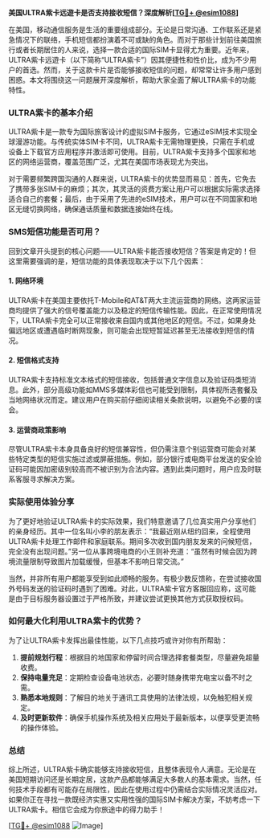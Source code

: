 **美国ULTRA紫卡远遊卡是否支持接收短信？深度解析[[TG💪+ @esim1088](https://t.me/s/esim1088)]**

在美国，移动通信服务是生活的重要组成部分。无论是日常沟通、工作联系还是紧急情况下的联络，手机短信都扮演着不可或缺的角色。而对于那些计划前往美国旅行或者长期居住的人来说，选择一款合适的国际SIM卡显得尤为重要。近年来，ULTRA紫卡远遊卡（以下简称“ULTRA紫卡”）因其便捷性和性价比，成为不少用户的首选。然而，关于这款卡片是否能够接收短信的问题，却常常让许多用户感到困惑。本文将围绕这一问题展开深度解析，帮助大家全面了解ULTRA紫卡的功能特性。

### ULTRA紫卡的基本介绍

ULTRA紫卡是一款专为国际旅客设计的虚拟SIM卡服务，它通过eSIM技术实现全球漫游功能。与传统实体SIM卡不同，ULTRA紫卡无需物理更换，只需在手机或设备上下载官方应用程序并激活即可使用。目前，ULTRA紫卡支持多个国家和地区的网络运营商，覆盖范围广泛，尤其在美国市场表现尤为突出。

对于需要频繁跨国沟通的人群来说，ULTRA紫卡的优势显而易见：首先，它免去了携带多张SIM卡的麻烦；其次，其灵活的资费方案让用户可以根据实际需求选择适合自己的套餐；最后，由于采用了先进的eSIM技术，用户可以在不同国家和地区无缝切换网络，确保通话质量和数据连接始终在线。

### SMS短信功能是否可用？

回到文章开头提到的核心问题——ULTRA紫卡能否接收短信？答案是肯定的！但这里需要强调的是，短信功能的具体表现取决于以下几个因素：

#### 1. **网络环境**
ULTRA紫卡在美国主要依托T-Mobile和AT&T两大主流运营商的网络。这两家运营商均提供了强大的信号覆盖能力以及稳定的短信传输性能。因此，在正常使用情况下，ULTRA紫卡完全可以正常接收来自国内或其他地区的短信。不过，如果身处偏远地区或遭遇临时断网现象，则可能会出现短暂延迟甚至无法接收到短信的情况。

#### 2. **短信格式支持**
ULTRA紫卡支持标准文本格式的短信接收，包括普通文字信息以及验证码类短消息。此外，部分高级功能如MMS多媒体彩信也可能受到限制，具体视所选套餐及当地网络状况而定。建议用户在购买前仔细阅读相关条款说明，以避免不必要的误会。

#### 3. **运营商政策影响**
尽管ULTRA紫卡本身具备良好的短信兼容性，但仍需注意个别运营商可能会对某些特定类型的短信实施过滤或屏蔽措施。例如，部分银行或电商平台发送的安全验证码可能因加密级别较高而不被识别为合法内容。遇到此类问题时，用户应及时联系客服寻求解决方案。

### 实际使用体验分享

为了更好地验证ULTRA紫卡的实际效果，我们特意邀请了几位真实用户分享他们的亲身经历。其中一位名叫小李的朋友表示：“我最近刚从纽约回来，全程使用ULTRA紫卡处理工作邮件和家庭联系。期间多次收到国内朋友发来的问候短信，完全没有出现问题。”另一位从事跨境电商的小王则补充道：“虽然有时候会因为跨境流量限制导致图片加载缓慢，但基本不影响日常交流。”

当然，并非所有用户都能享受到如此顺畅的服务。有极少数反馈称，在尝试接收国外号码发送的验证码时遇到了困难。对此，ULTRA紫卡官方客服回应称，这可能是由于目标服务器设置过于严格所致，并建议尝试更换其他方式获取授权码。

### 如何最大化利用ULTRA紫卡的优势？

为了让ULTRA紫卡发挥出最佳性能，以下几点技巧或许对你有所帮助：

1. **提前规划行程**：根据目的地国家和停留时间合理选择套餐类型，尽量避免超量收费。
2. **保持电量充足**：定期检查设备电池状态，必要时随身携带充电宝以备不时之需。
3. **熟悉本地规则**：了解目的地关于通讯工具使用的法律法规，以免触犯相关规定。
4. **及时更新软件**：确保手机操作系统及相关应用处于最新版本，以便享受更流畅的操作体验。

### 总结

综上所述，ULTRA紫卡确实能够支持接收短信，且整体表现令人满意。无论是在美国短期访问还是长期定居，这款产品都能够满足大多数人的基本需求。当然，任何技术手段都有可能存在局限性，因此在使用过程中仍需结合实际情况灵活应对。如果你正在寻找一款既经济实惠又实用性强的国际SIM卡解决方案，不妨考虑一下ULTRA紫卡。相信它会成为你旅途中的得力助手！

[[TG💪+ @esim1088](https://t.me/s/esim1088) ![Image](https://i.postimg.cc/4NQfJmqS/Snipaste-2025-05-13-00-14-12.png)]
